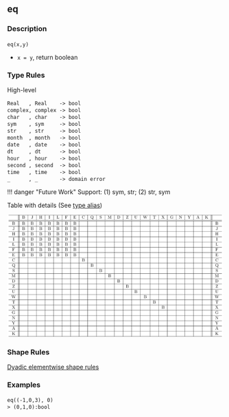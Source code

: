 ## eq

### Description

`eq(x,y)`

- `x = y`, return boolean

### Type Rules

High-level

```no-highlight
Real   , Real    -> bool
complex, complex -> bool
char   , char    -> bool
sym    , sym     -> bool
str    , str     -> bool
month  , month   -> bool
date   , date    -> bool
dt     , dt      -> bool
hour   , hour    -> bool
second , second  -> bool
time   , time    -> bool
_      , _       -> domain error
```

!!! danger "Future Work"
    Support: (1) sym, str; (2) str, sym

Table with details (See [type alias](../types.md))

![lt](../types/eq.png)

### Shape Rules

[Dyadic elementwise shape rules](../shapes.md#dyadic-elementwise)

### Examples

```
eq((-1,0,3), 0)
> (0,1,0):bool
```
